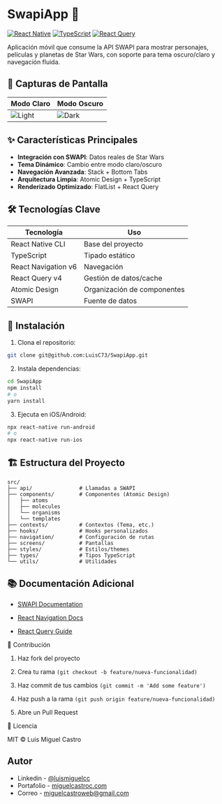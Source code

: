 # SwapiApp 🚀

[![React Native](https://img.shields.io/badge/React%20Native-0.71-blue)](https://reactnative.dev/)
[![TypeScript](https://img.shields.io/badge/TypeScript-4.9%2B-blue)](https://www.typescriptlang.org/)
[![React Query](https://img.shields.io/badge/React%20Query-4.0%2B-orange)](https://tanstack.com/query/v4)

Aplicación móvil que consume la API SWAPI para mostrar personajes, películas y planetas de Star Wars, con soporte para tema oscuro/claro y navegación fluida.

## 📱 Capturas de Pantalla

| Modo Claro                      | Modo Oscuro                   |
| ------------------------------- | ----------------------------- |
| ![Light](https://github.com/user-attachments/assets/0f110bc9-a1cc-49bc-b8cc-c2ef2e8003ee) | ![Dark](https://github.com/user-attachments/assets/26526d09-664f-4c7d-a082-b0b92fa3a37b) |

## ✨ Características Principales

- **Integración con SWAPI**: Datos reales de Star Wars
- **Tema Dinámico**: Cambio entre modo claro/oscuro
- **Navegación Avanzada**: Stack + Bottom Tabs
- **Arquitectura Limpia**: Atomic Design + TypeScript
- **Renderizado Optimizado**: FlatList + React Query

## 🛠 Tecnologías Clave

| Tecnología          | Uso                         |
| ------------------- | --------------------------- |
| React Native CLI    | Base del proyecto           |
| TypeScript          | Tipado estático             |
| React Navigation v6 | Navegación                  |
| React Query v4      | Gestión de datos/cache      |
| Atomic Design       | Organización de componentes |
| SWAPI               | Fuente de datos             |

## 🚀 Instalación

1. Clona el repositorio:

```bash
git clone git@github.com:LuisC73/SwapiApp.git
```

2. Instala dependencias:

```bash
cd SwapiApp
npm install
# o
yarn install
```

3. Ejecuta en iOS/Android:

```bash
npx react-native run-android
# o
npx react-native run-ios
```

## 🏗 Estructura del Proyecto

```folder
src/
├── api/               # Llamadas a SWAPI
├── components/        # Componentes (Atomic Design)
│   ├── atoms
│   ├── molecules
│   └── organisms
│   └── templates
├── contexts/          # Contextos (Tema, etc.)
├── hooks/             # Hooks personalizados
├── navigation/        # Configuración de rutas
├── screens/           # Pantallas
├── styles/            # Estilos/themes
├── types/             # Tipos TypeScript
└── utils/             # Utilidades
```

## 📚 Documentación Adicional

- [SWAPI Documentation](https://swapi.py4e.com/documentation)

- [React Navigation Docs](https://reactnavigation.org/)

- [React Query Guide](https://tanstack.com/query/v4/docs/framework/react/overview)

🤝 Contribución

1. Haz fork del proyecto

2. Crea tu rama `(git checkout -b feature/nueva-funcionalidad)`

3. Haz commit de tus cambios `(git commit -m 'Add some feature')`

4. Haz push a la rama `(git push origin feature/nueva-funcionalidad)`

5. Abre un Pull Request

📄 Licencia

MIT © Luis Miguel Castro

## Autor

- Linkedin - [@luismiguelcc](https://www.linkedin.com/in/luismiguelcc/)
- Portafolio - [miguelcastroc.com](https://www.miguelcastroc.com/)
- Correo - [miguelcastroweb@gmail.com](mailto:miguelcastroweb@gmail.com)
